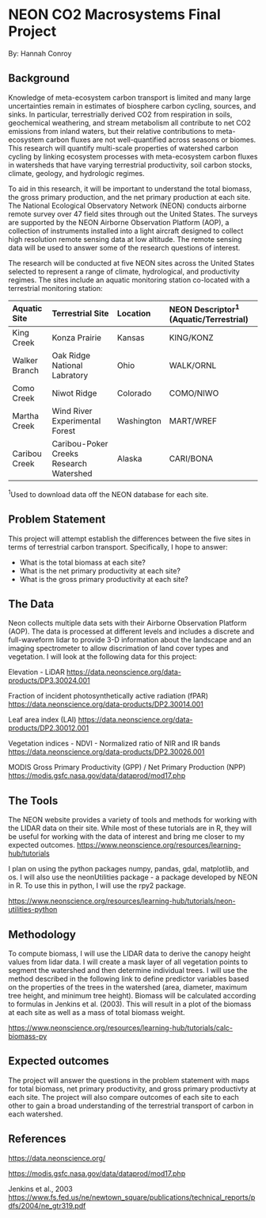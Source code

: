 # NEON CO2 Macrosystems Final Project


By: Hannah Conroy 

## Background
Knowledge of meta-ecosystem carbon transport is limited and many large uncertainties remain in estimates of biosphere carbon cycling, sources, and sinks. In particular, terrestrially derived CO2 from respiration in soils, geochemical weathering, and stream metabolism all contribute to net CO2 emissions from inland waters, but their relative contributions to meta-ecosystem carbon fluxes are not well-quantified across seasons or biomes.  This research will quantify multi-scale properties of watershed carbon cycling by linking ecosystem processes with meta-ecosystem carbon fluxes in watersheds that have varying terrestrial productivity, soil carbon stocks, climate, geology, and hydrologic regimes. 

To aid in this research, it will be important to understand the total biomass, the gross primary production, and the net primary production at each site. The National Ecological Observatory Network (NEON) conducts airborne remote survey over 47 field sites through out the United States. The surveys are supported by the NEON Airborne Observation Platform (AOP), a collection of instruments installed into a light aircraft designed to collect high resolution remote sensing data at low altitude. The remote sensing data will be used to answer some of the research questions of interest. 

The research will be conducted at five NEON sites across the United States selected to represent a range of climate, hydrological, and productivity regimes. The sites include an aquatic monitoring station co-located with a terrestrial monitoring station: 

|Aquatic Site     | Terrestrial Site           | Location  | NEON Descriptor<sup>1</sup> (Aquatic/Terrestrial)
| :------------- |:-------------| :-----| :---------
| King Creek      | Konza Prairie | Kansas | KING/KONZ
| Walker Branch      | Oak Ridge National Labratory | Ohio | WALK/ORNL
| Como Creek     | Niwot Ridge | Colorado | COMO/NIWO
| Martha Creek      | Wind River Experimental Forest | Washington |  MART/WREF
| Caribou Creek      | Caribou-Poker Creeks Research Watershed | Alaska | CARI/BONA

<sup>1</sup>Used to download data off the NEON database for each site.

## Problem Statement 
This project will attempt establish the differences between the five sites in terms of terrestrial carbon transport. Specifically, I hope to answer: 
* What is the total biomass at each site? 
* What is the net primary productivity at each site? 
* What is the gross primary productivity at each site? 

## The Data 
Neon collects multiple data sets with their Airborne Observation Platform (AOP). The data is processed at different levels and includes a discrete and full-waveform lidar to provide 3-D information about the landscape and an imaging spectrometer to allow discrimation of land cover types and vegetation. I will look at the following data for this project:

Elevation - LiDAR 
https://data.neonscience.org/data-products/DP3.30024.001 

Fraction of incident photosynthetically active radiation (fPAR) 
https://data.neonscience.org/data-products/DP2.30014.001

Leaf area index (LAI)
https://data.neonscience.org/data-products/DP2.30012.001

Vegetation indices - NDVI - Normalized ratio of NIR and IR bands
https://data.neonscience.org/data-products/DP2.30026.001

MODIS Gross Primary Productivity (GPP) / Net Primary Production (NPP)
https://modis.gsfc.nasa.gov/data/dataprod/mod17.php

## The Tools
The NEON website provides a variety of tools and methods for working with the LIDAR data on their site. While most of these tutorials are in R, they will be useful for working with the data of interest and bring me closer to my expected outcomes. 
https://www.neonscience.org/resources/learning-hub/tutorials

I plan on using the python packages numpy, pandas, gdal, matplotlib, and os. I will also use the neonUtilities package - a package developed by NEON in R. To use this in python, I will use the rpy2 package. 

https://www.neonscience.org/resources/learning-hub/tutorials/neon-utilities-python

## Methodology
To compute biomass, I will use the LIDAR data to derive the canopy height values from lidar data. I will create a mask layer of all vegetation points to segment the watershed and then determine individual trees. I will use the method described in the following link to define predictor variables based on the properties of the trees in the watershed (area, diameter, maximum tree height, and minimum tree height). Biomass will be calculated according to formulas in Jenkins et al. (2003). This will result in a plot of the biomass at each site as well as a mass of total biomass weight. 

https://www.neonscience.org/resources/learning-hub/tutorials/calc-biomass-py


## Expected outcomes
The project will answer the questions in the problem statement with maps for total biomass, net primary productivity, and gross primary productivty at each site. The project will also compare outcomes of each site to each other to gain a broad understanding of the terrestrial transport of carbon in each watershed. 

## References

https://data.neonscience.org/ 

https://modis.gsfc.nasa.gov/data/dataprod/mod17.php

Jenkins et al., 2003
https://www.fs.fed.us/ne/newtown_square/publications/technical_reports/pdfs/2004/ne_gtr319.pdf
